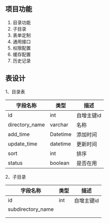 ## 项目功能

1. 目录功能
2. 子目录
3. 表单定制
4. 通用接口
5. 权限配置
6. 缓存配置
7. 历史记录

## 表设计

1、目录表

| 字段名称       | 类型     | 描述       |
| -------------- | -------- | ---------- |
| id             | int      | 自增主键id |
| directory_name | varchar  | 名称       |
| add_time       | Datetime | 添加时间   |
| update_time    | datetime | 更新时间   |
| sort           | int      | 排序       |
| status         | boolean  | 是否在用   |

2、子目录

| 字段名称          | 类型 | 描述       |
| ----------------- | ---- | ---------- |
| id                | int  | 自增主键id |
| subdirectory_name |      |            |
|                   |      |            |
|                   |      |            |

